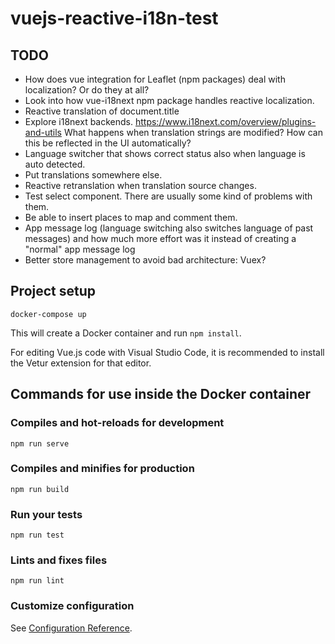 # vuejs-reactive-i18n-test

## TODO

* How does vue integration for Leaflet (npm packages) deal with localization? Or do they at all?
* Look into how vue-i18next npm package handles reactive localization.
* Reactive translation of document.title
* Explore i18next backends. https://www.i18next.com/overview/plugins-and-utils What happens when translation strings are modified? How can this be reflected in the UI automatically?
* Language switcher that shows correct status also when language is auto detected.
* Put translations somewhere else.
* Reactive retranslation when translation source changes.
* Test select component. There are usually some kind of problems with them.
* Be able to insert places to map and comment them.
* App message log (language switching also switches language of past messages) and how much more effort was it instead of creating a "normal" app message log
* Better store management to avoid bad architecture: Vuex?

## Project setup

```
docker-compose up
```

This will create a Docker container and run `npm install`.

For editing Vue.js code with Visual Studio Code, it is recommended to install the Vetur extension for that editor.

## Commands for use inside the Docker container

### Compiles and hot-reloads for development
```
npm run serve
```

### Compiles and minifies for production
```
npm run build
```

### Run your tests
```
npm run test
```

### Lints and fixes files
```
npm run lint
```

### Customize configuration
See [Configuration Reference](https://cli.vuejs.org/config/).
